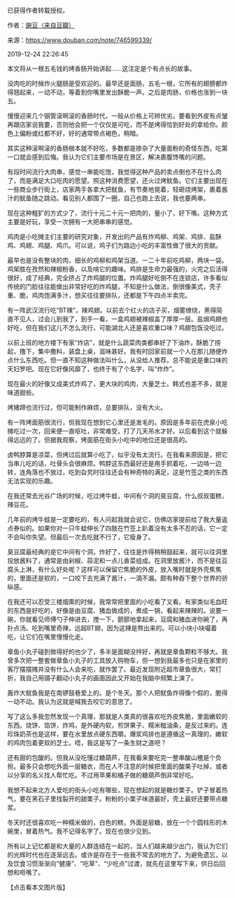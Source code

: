 已获得作者转载授权。


作者：[豌豆（来自豆瓣）](https://www.douban.com/people/wondersays/)


来源：https://www.douban.com/note/746599339/


2019-12-24 22:26:45


本文将从一根五毛钱的烤香肠开始讲起……这注定是个有点长的故事。  

没肉吃的时候炸火腿肠是受欢迎的。最早还是面肠，五毛一根，它所有的翅膀都炸得翘起来，一动不动，等着到你嘴里发出酥脆一声。之后是肉肠，价格也涨到一块五。  

慢慢迎来几个钢管滚啊滚的香肠时代，一般从价格上可辨优劣。要看到外皮有点皱再跟店家说我要，否则他会把一个仅仅是可吃，而不是烤得恰到好处的拿给你。颜色上偏粉或红都不好，好的通常带点褐色，稍暗。  

其实这种滚啊滚的香肠根本就不好吃，多数都是掺杂了大量面粉的奇怪东西，吃第一口就会感到后悔。我认为它们主要市场是在景区，解决裹腹馋嘴的问题。  

有段时间流行大肉串，感觉一串能吃饱，我觉得这种产品的卖点倒也不在什么肉了，而是满足大口吃肉的愿望。照这种消费愿望，还火过烤鱿鱼。它们主要出现在一些商业步行街上，店家两手各拿大把鱿鱼，有节奏地晃着，轻砸烧烤架，裹着酱汁的鱿鱼随之跳动。看见别人都围了一圈，自己也跑上去说，我也要两串。  

现在这种粗犷的方式少了，流行十元二十元一把肉的，量小了，好下嘴。这种方式主要是好玩，享受一次拥有一大把串串的感觉。  

鸡肉是小吃摊主们主要的研究对象，开发出的产品有炸鸡柳、鸡架、鸡排、盐酥鸡、鸡翅、鸡腿、鸡爪。可以说，鸡子们为路边小吃的丰富性做了很大的贡献。  

最早也是没有整块的肉，细长的鸡柳和鸡架当道。一二十年前吃鸡柳，两块一袋。鸡架胜在孜然和辣椒粉香，以及啃它的趣味。鸡排是生命力最强的，火完之后活得很好，成了经典，完全挤占了炸鸡腿的位置。炸鸡腿好吃倒不在连锁店，许多看似传统的门脸往往能做出非常好吃的炸鸡腿，不知是什么做法，倒很像美式，壳子重、脆，鸡肉饱满多汁，想买往往要排队，还都是下午四点半卖完。  

有一阵武汉流行吃“BT辣”，辣鸡翅。以前去个红火的店子买，烟雾缭绕，黑得简直不见人，过会儿到我了，到手一看，一盒鸡翅被辣椒盖了厚厚一层。盐焗鸡翅也好吃，但在我们这儿不怎么流行，可能湖北人还是喜欢重口味？鸡翅包饭没吃过。  

以前上班的地方楼下有家“炸店”，就是什么蔬菜肉类都串好了下油炸，酥脆了捞起，撸下，集中撒料，装盘上桌，滋味甚好。我有时回家前就一个人在那儿随便炸点什么东西吃。但一直不知这种做法叫什么，从没给人推荐。总不能说是重口味的天妇罗吧。现在它好像风靡了，也终于有了个名字，叫“炸炸”。  

现在最火的好像又成美式炸鸡了，更大块的鸡肉，大量芝士。韩式也差不多，就是味道甜些。  

烤猪蹄也流行过，但可能制作麻烦，总要排队，没有大火。  

有一阵烤面筋很流行，但我现在想到它心里还是发毛的。原因是多年前在虎泉小吃摊吃过一次，回来便一直呕吐，非常难受，打了几天吊水才好。以后看到这个就躲得远远的了。但据我观察，烤面筋在街头小吃中的地位还是很高的。  

卤鸭脖算是凉菜，但烤过后就算小吃了，似乎没有太流行。在我看来原因是，把它当串儿吃的话，吐骨头会很麻烦。鸭脖这东西最好还是用手抓着吃，一边啃一边转，连角落也不放过，吃到旮旯时往往还会有种奇特的满足，这是竹签之类的东西无法实现的乐趣。  

在我还常去光谷广场的时候，吃过烤牛蛙，中间有个洞的臭豆腐，什么叔叔蛋糕，辣豆花。  

几年前的烤牛蛙是一定要吃的，有人问起我就会说它，仿佛店家提前给了我大量返点券似的。如果你对一只牛蛙伸长了四肢在竹签上趴着没有太多不忍的话，它一定不会叫你失望。但最后一次去吃就不行了，它瘦身了。  

臭豆腐最经典的是它中间有个洞，炸好了，往往是炸得稍稍鼓起来，就可以往洞里投放酱料了，通常是由剁椒、蒜泥和一点儿香菜组成。在洞里放酱汁，而不是往豆腐头上淋，有什么好处呢？这样可以保留它焦脆的外皮，放入嘴时就是外壳焦焦的，里面还是软的，一口咬下去充满了酱汁，一滴不漏。颇有种吞下整个世界的骄纵感。  

在我还可以忍受三楼烟熏的时候，我常常把里面的小吃看了又看。有家类似毛血旺的东西是好吃的，好像是由豆腐、猪血做成的，煮成一锅，看起来辣辣的。说要一碗，你就看见师傅勺子伸进去，搅一下，颤颤地拿起来，豆腐和猪血进你碗了，再扑点汤。吃到嘴里奇辣，远超BT翅，因为这辣是熬出来的。可以小块小块嘬着吃，让它们在嘴里慢慢化走。  

章鱼小丸子碰到做得好的也少了，多半是面糊没拌好，再就是章鱼颗粒不够大。我曾多次把一整套做章鱼小丸子的工具放入购物车，但一想到我最多也只是在家里的客厅摆摆摊并没有什么人会来吃，就作罢了。最近发现附近超市章鱼很大，常打折，我自己用镊子翻动小丸子的画面因此又开始在我脑中频繁上演了。  

轰炸大鱿鱼我是在南锣鼓巷爱上的。是个冬天。那个人把鱿鱼炸得像个假的，脆得一动不动。我认为这就是喊我去咬它的意思了。  

写了这么多我忽然发现一个真理，那就是人类真的很喜欢吃外皮焦脆，里面嫩软的东西。烧饼、馅饼，炸鸡，是外硬内软，煎饼果子、糯米糍油条，是反过来的。连珍珠奶茶也是这样，要在水里放点硬东西嚼。爆浆鸡排也是遵循这一真理的，嫩软的鸡肉包着更软的芝士。唔，我这是写了一条生财之道吧？  

还有甜的包酸的。但我从没吃懂过糖葫芦，在我看来要吃完一整串酸山楂是个负担。最多只会想吃外面一层糖衣，而在人不注意的时候把里面的酸果子吐掉，或者以分享的名义找人帮忙吃。不过用苹果和橘子做的糖葫芦倒非常好吃。  

我想不起来北方人爱吃的街头小吃有哪些，现在想起的就是糖炒栗子。铲子冒着热气，要在黑石子里找裂开的甜栗子。粉粉的小栗子味道最好，壳上最好还要带点糖浆。  

冬天时还很喜欢吃一种糯米做的，白色的糕，外面是层糖，放在一个个圆柱形的木碗里，冒着热气。我不记得名字了。现在也很少见到。  

所有以上记忆都是和大量的人群连结在一起的，当人们越来越少出门，我认为它们的光辉时代也在逐渐远去。或许是存在于一些我不常去的地方了。为避免遗忘，以及饮食习惯渐渐向“健康”、“吃草”、“少吃点”过渡，就先在这里写下来，供日后回想和咂嘴了。  

【点击看本文图片版】  

